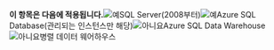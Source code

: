 <Token>**이 항목은 다음에 적용됩니다.**![예](media/yes.png)SQL Server(2008부터)![예](media/yes.png)Azure SQL Database(관리되는 인스턴스만 해당)![아니요](media/no.png)Azure SQL Data Warehouse ![아니요](media/no.png)병렬 데이터 웨어하우스 </Token>

